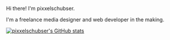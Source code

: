 Hi there! I'm pixxelschubser.

I'm a freelance media designer and web developer in the making.

[![pixxelschubser's GitHub stats](https://github-readme-stats.vercel.app/api?username=pixxelschubser&show_icons=true&theme=tokyonight)](https://github.com/pixxelschusber/github-readme-stats)
